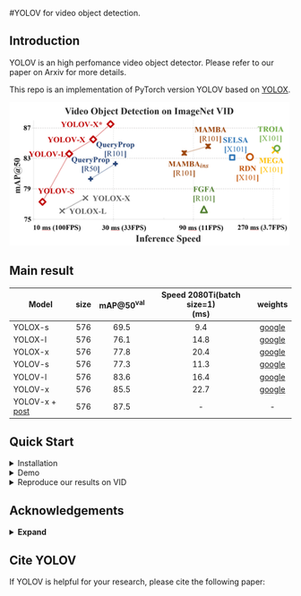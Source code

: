 

#YOLOV for video object detection.

## Introduction
YOLOV is an high perfomance video object detector.  Please refer to our paper on Arxiv for more details.

This repo is an implementation of PyTorch version YOLOV based on [YOLOX](https://github.com/Megvii-BaseDetection/YOLOX).

<img src="assets/comparsion.jpg" width="500" >


## Main result


| Model                                                                                                               | size | mAP@50<sup>val<br> | Speed 2080Ti(batch size=1)<br>(ms) |                                           weights                                            |
|---------------------------------------------------------------------------------------------------------------------|:----:|:------------------:|:----------------------------------:|:--------------------------------------------------------------------------------------------:|
| YOLOX-s                                                                                                             | 576  |        69.5        |                9.4                 |                                         [google](https://drive.google.com/file/d/1n8wkByqpHdrGy6z9fsoZpBtTa0I3JOcG/view?usp=sharing)                                          |
| YOLOX-l                                                                                                             | 576  |        76.1        |                14.8                |                                         [google](https://drive.google.com/file/d/1KZPQmKGiOTQNZOHVZn7_5uo-G_DxPSBX/view?usp=sharing)                                          |
| YOLOX-x                                                                                                             | 576  |        77.8        |                20.4                |                                         [google](https://drive.google.com/file/d/1qzzpak-W5XQxcvhP82WM625u8EM5lquv/view?usp=sharing)                                          |
| YOLOV-s                                                                                                             | 576  |        77.3        |                11.3                | [google](https://drive.google.com/file/d/12X4dQw45aXVYgJjKAAAPk409FO3xValW/view?usp=sharing) |
| YOLOV-l                                                                                                             | 576  |        83.6        |                16.4                | [google](https://drive.google.com/file/d/1qZ-3iPDlYx1OKe6zz_-n42ceijo_Ntx6/view?usp=sharing) |
| YOLOV-x                                                                                                             | 576  |        85.5        |                22.7                | [google](https://drive.google.com/file/d/1OIozS-D9wbWA9pDFl5xoFw6XqEcYtzsJ/view?usp=sharing) |
| YOLOV-x + [post](https://github.com/AlbertoSabater/Robust-and-efficient-post-processing-for-video-object-detection) | 576  |        87.5        |                 -                  |                                              -                                               |




## Quick Start

<details>
<summary>Installation</summary>

Install YOLOV from source.
```shell
git clone -
cd YOLOV
```

Create conda env
```shell
conda create -n yolov python=3.7

conda activate yolov

pip install -r requirements.txt

pip install yolox==0.3

pip3 install -v -e .
```
</details>

<details>
<summary>Demo</summary>

Step1. Download a pretrained weights.

Step2. Run demos. For example:

```shell
python tools/vid_demo.py -f [path to your exp files] -c [path to your weights] --path /path/to/your/video --conf 0.25 --nms 0.5 --tsize 576 --save_result 
```


</details>

<details>
<summary>Reproduce our results on VID</summary>

Step1. Download datasets and weights:

Download  ILSVRC2015 DET and ILSVRC2015 VID dataset from [IMAGENET](https://image-net.org/challenges/LSVRC/2015/2015-downloads) and organise them as follows:

```shell
path to yout datasets/ILSVRC2015/
path to yout datasets/ILSVRC/
```

Download our COCO-style annotations and video sequences as follows:
```shell
YOLOV/annotations/vid_val10000_coco.json
YOLOV/annotations/vid_train_coco.json
YOLOV/yolox/data/train_seq.npy
YOLOV/yolox/data/val_seq.npy
```

Change the data_dir in exp files to [path to yout datasets] and Download our weights.

Step2. Reproduce our results on VID by testing:

Generate predictions and convert them to IMDB style
```shell
python tools/val_to_imdb.py -f exps/yolov/yolov_x.py -c path to your weights/yolov_x.pth --fp16 --output_dir ./yolov_x.pickle
```
Evaluation process:
```shell
python tools/REPPM.py --repp_cfg ./tools/yolo_repp_cfg.json --predictions_file ./yolov_x.pckl --evaluate --annotations_filename ./annotations/annotations_val_ILSVRC.txt --path_dataset [path to your dataset] --store_imdb --store_coco  (--post)
```
(--post) indicates involving post-processing method. Then you will get:
```shell
{'mAP_total': 0.8758871720817065, 'mAP_slow': 0.9059275666099181, 'mAP_medium': 0.8691557352372217, 'mAP_fast': 0.7459511040452989}
```

  
**Training example**
```shell
python tools/vid_train.py -f exps/yolov/yolov_s.py -c weights/yolox_vid.pth --fp16
```
**Roughly testing**
```shell
python tools/vid_eval.py -f exps/yolov/yolov_s.py -c weights/yolov_s.pth --tnum 500 --fp16
```
tnum indicates testing sequence number.
</details>





## Acknowledgements

<details><summary> <b>Expand</b> </summary>

* [https://github.com/Megvii-BaseDetection/YOLOX](https://github.com/Megvii-BaseDetection/YOLOX)
* [https://github.com/AlbertoSabater/Robust-and-efficient-post-processing-for-video-object-detection](https://github.com/AlbertoSabater/Robust-and-efficient-post-processing-for-video-object-detection)
</details>

## Cite YOLOV
If YOLOV is helpful for your research, please cite the following paper:

```latex

```
